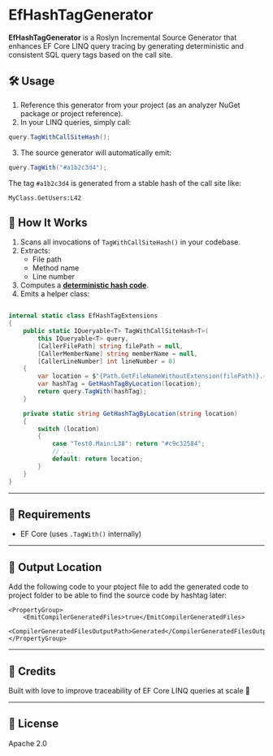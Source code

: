 ﻿# EfHashTagGenerator

**EfHashTagGenerator** is a Roslyn Incremental Source Generator that enhances EF Core LINQ query tracing by generating deterministic and consistent SQL query tags based on the call site. 


## 🛠 Usage

1. Reference this generator from your project (as an analyzer NuGet package or project reference).
2. In your LINQ queries, simply call:

```csharp
query.TagWithCallSiteHash();
```

3. The source generator will automatically emit:

```csharp
query.TagWith("#a1b2c3d4");
```

The tag `#a1b2c3d4` is generated from a stable hash of the call site like:

```
MyClass.GetUsers:L42
```

## 🔧 How It Works

1. Scans all invocations of `TagWithCallSiteHash()` in your codebase.
2. Extracts:
   - File path
   - Method name
   - Line number
3. Computes a **[deterministic hash code](https://andrewlock.net/why-is-string-gethashcode-different-each-time-i-run-my-program-in-net-core/)**.
4. Emits a helper class:

```csharp

internal static class EfHashTagExtensions
{
    public static IQueryable<T> TagWithCallSiteHash<T>(
        this IQueryable<T> query,
        [CallerFilePath] string filePath = null,
        [CallerMemberName] string memberName = null,
        [CallerLineNumber] int lineNumber = 0)
    {
        var location = $"{Path.GetFileNameWithoutExtension(filePath)}.{memberName}:L{lineNumber}";
        var hashTag = GetHashTagByLocation(location);
        return query.TagWith(hashTag);
    }

    private static string GetHashTagByLocation(string location)
    {
        switch (location)
        {
            case "Test0.Main:L38": return "#c9c32584";
            // ...
            default: return location;
        }
    }
}
```

---

## 📝 Requirements

- EF Core (uses `.TagWith()` internally)

---

## 📂 Output Location

Add the following code to your ptoject file to add the generated code to project folder to be able to find the source code by hashtag later:

```
<PropertyGroup>
    <EmitCompilerGeneratedFiles>true</EmitCompilerGeneratedFiles>
    <CompilerGeneratedFilesOutputPath>Generated</CompilerGeneratedFilesOutputPath>
</PropertyGroup>
```

---

## 🙌 Credits

Built with love to improve traceability of EF Core LINQ queries at scale 💙

---

## 📃 License

Apache 2.0